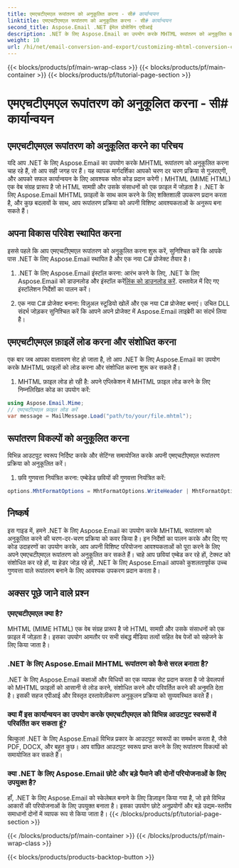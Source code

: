 ```yaml
---
title: एमएचटीएमएल रूपांतरण को अनुकूलित करना - सी# कार्यान्वयन
linktitle: एमएचटीएमएल रूपांतरण को अनुकूलित करना - सी# कार्यान्वयन
second_title: Aspose.Email .NET ईमेल प्रोसेसिंग एपीआई
description: .NET के लिए Aspose.Email का उपयोग करके MHTML रूपांतरण को अनुकूलित करना सीखें। C# स्रोत कोड के साथ चरण-दर-चरण मार्गदर्शिका।
weight: 10
url: /hi/net/email-conversion-and-export/customizing-mhtml-conversion-csharp-implementation/
---
```


{{< blocks/products/pf/main-wrap-class >}}
{{< blocks/products/pf/main-container >}}
{{< blocks/products/pf/tutorial-page-section >}}

# एमएचटीएमएल रूपांतरण को अनुकूलित करना - सी# कार्यान्वयन


## एमएचटीएमएल रूपांतरण को अनुकूलित करने का परिचय

यदि आप .NET के लिए Aspose.Email का उपयोग करके MHTML रूपांतरण को अनुकूलित करना चाह रहे हैं, तो आप सही जगह पर हैं। यह व्यापक मार्गदर्शिका आपको चरण दर चरण प्रक्रिया से गुजराएगी, और आपको सफल कार्यान्वयन के लिए आवश्यक स्रोत कोड प्रदान करेगी। MHTML (MIME HTML) एक वेब संग्रह प्रारूप है जो HTML सामग्री और उसके संसाधनों को एक फ़ाइल में जोड़ता है। .NET के लिए Aspose.Email MHTML फ़ाइलों के साथ काम करने के लिए शक्तिशाली उपकरण प्रदान करता है, और कुछ बदलावों के साथ, आप रूपांतरण प्रक्रिया को अपनी विशिष्ट आवश्यकताओं के अनुरूप बना सकते हैं।

## अपना विकास परिवेश स्थापित करना

इससे पहले कि आप एमएचटीएमएल रूपांतरण को अनुकूलित करना शुरू करें, सुनिश्चित करें कि आपके पास .NET के लिए Aspose.Email स्थापित है और एक नया C# प्रोजेक्ट तैयार है।

1. .NET के लिए Aspose.Email इंस्टॉल करना:
आरंभ करने के लिए, .NET के लिए Aspose.Email को डाउनलोड और इंस्टॉल करें[लिंक को डाउनलोड करें](https://releases.aspose.com/email/net). दस्तावेज़ में दिए गए इंस्टॉलेशन निर्देशों का पालन करें।

2. एक नया C# प्रोजेक्ट बनाना:
विज़ुअल स्टूडियो खोलें और एक नया C# प्रोजेक्ट बनाएं। उचित DLL संदर्भ जोड़कर सुनिश्चित करें कि आपने अपने प्रोजेक्ट में Aspose.Email लाइब्रेरी का संदर्भ लिया है।

## एमएचटीएमएल फ़ाइलें लोड करना और संशोधित करना

एक बार जब आपका वातावरण सेट हो जाता है, तो आप .NET के लिए Aspose.Email का उपयोग करके MHTML फ़ाइलों को लोड करना और संशोधित करना शुरू कर सकते हैं।

1. MHTML फ़ाइल लोड हो रही है:
अपने एप्लिकेशन में MHTML फ़ाइल लोड करने के लिए निम्नलिखित कोड का उपयोग करें:

```csharp
using Aspose.Email.Mime;
// एमएचटीएमएल फ़ाइल लोड करें
var message = MailMessage.Load("path/to/your/file.mhtml");
```

## रूपांतरण विकल्पों को अनुकूलित करना

विभिन्न आउटपुट स्वरूप निर्दिष्ट करके और सेटिंग्स समायोजित करके अपनी एमएचटीएमएल रूपांतरण प्रक्रिया को अनुकूलित करें।

1. छवि गुणवत्ता नियंत्रित करना:
एम्बेडेड छवियों की गुणवत्ता नियंत्रित करें:

```csharp
options.MhtFormatOptions = MhtFormatOptions.WriteHeader | MhtFormatOptions.HideExtraPrintHeader;
```

## निष्कर्ष

इस गाइड में, हमने .NET के लिए Aspose.Email का उपयोग करके MHTML रूपांतरण को अनुकूलित करने की चरण-दर-चरण प्रक्रिया को कवर किया है। इन निर्देशों का पालन करके और दिए गए कोड उदाहरणों का उपयोग करके, आप अपनी विशिष्ट परियोजना आवश्यकताओं को पूरा करने के लिए अपने एमएचटीएमएल रूपांतरण को अनुकूलित कर सकते हैं। चाहे आप छवियां एम्बेड कर रहे हों, टेक्स्ट को संशोधित कर रहे हों, या हेडर जोड़ रहे हों, .NET के लिए Aspose.Email आपको कुशलतापूर्वक उच्च गुणवत्ता वाले रूपांतरण बनाने के लिए आवश्यक उपकरण प्रदान करता है।

## अक्सर पूछे जाने वाले प्रश्न

### एमएचटीएमएल क्या है?

MHTML (MIME HTML) एक वेब संग्रह प्रारूप है जो HTML सामग्री और उसके संसाधनों को एक फ़ाइल में जोड़ता है। इसका उपयोग आमतौर पर सभी संबद्ध मीडिया तत्वों सहित वेब पेजों को सहेजने के लिए किया जाता है।

### .NET के लिए Aspose.Email MHTML रूपांतरण को कैसे सरल बनाता है?

.NET के लिए Aspose.Email कक्षाओं और विधियों का एक व्यापक सेट प्रदान करता है जो डेवलपर्स को MHTML फ़ाइलों को आसानी से लोड करने, संशोधित करने और परिवर्तित करने की अनुमति देता है। इसकी सहज एपीआई और विस्तृत दस्तावेज़ीकरण अनुकूलन प्रक्रिया को सुव्यवस्थित करते हैं।

### क्या मैं इस कार्यान्वयन का उपयोग करके एमएचटीएमएल को विभिन्न आउटपुट स्वरूपों में परिवर्तित कर सकता हूं?

बिल्कुल! .NET के लिए Aspose.Email विभिन्न प्रकार के आउटपुट स्वरूपों का समर्थन करता है, जैसे PDF, DOCX, और बहुत कुछ। आप वांछित आउटपुट स्वरूप प्राप्त करने के लिए रूपांतरण विकल्पों को समायोजित कर सकते हैं।

### क्या .NET के लिए Aspose.Email छोटे और बड़े पैमाने की दोनों परियोजनाओं के लिए उपयुक्त है?

हाँ, .NET के लिए Aspose.Email को स्केलेबल बनाने के लिए डिज़ाइन किया गया है, जो इसे विभिन्न आकारों की परियोजनाओं के लिए उपयुक्त बनाता है। इसका उपयोग छोटे अनुप्रयोगों और बड़े उद्यम-स्तरीय समाधानों दोनों में व्यापक रूप से किया जाता है।
{{< /blocks/products/pf/tutorial-page-section >}}

{{< /blocks/products/pf/main-container >}}
{{< /blocks/products/pf/main-wrap-class >}}

{{< blocks/products/products-backtop-button >}}
